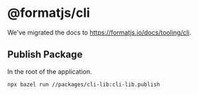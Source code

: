 # @formatjs/cli

We've migrated the docs to https://formatjs.io/docs/tooling/cli.

## Publish Package

In the root of the application.

```
npx bazel run //packages/cli-lib:cli-lib.publish
```
